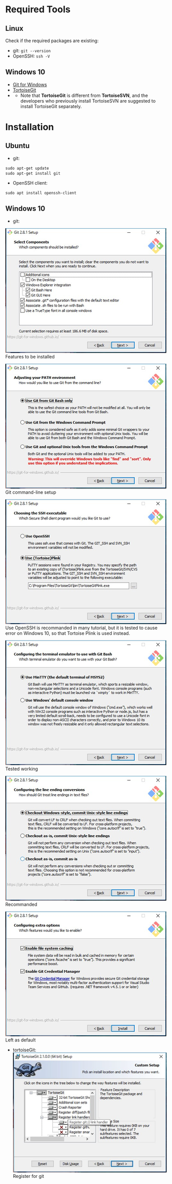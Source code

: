 # Required Tools
## Linux
Check if the required packages are existing:
- git: `git --version`
- OpenSSH: `ssh -V`

## Windows 10
- [Git for Windows](https://git-scm.com/download/win)
- [TortoiseGit](https://tortoisegit.org/download/)
- * Note that __TortoiseGit__ is different from __TortoiseSVN__, and the developers who previously install TortoiseSVN are suggested to install TortoiseGit separately.

# Installation
## Ubuntu
- git:
```
sudo apt-get update
sudo apt-get install git
```
- OpenSSH client:
```
sudo apt install openssh-client
```

## Windows 10
- git:

![features](Images/git-setup-features.jpg) 
Features to be installed

![env](Images/git-setup-env.jpg) 
Git command-line setup

![ssh](Images/git-setup-ssh.jpg) 
Use OpenSSH is recommanded in many tutorial, but it is tested to cause error on Windows 10, so that Tortoise Plink is used instead.

![terminal](Images/git-setup-terminal.jpg) 
Tested working

![line-ending](Images/git-setup-line-ending.jpg) 
Recommanded

![extra](Images/git-setup-extra.jpg) 
Left as default

- tortoiseGit:
![features](Images/tortoisegit-setup-features.jpg) 
Register for git 
